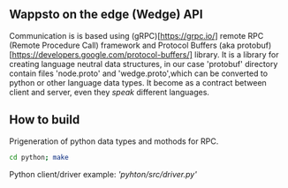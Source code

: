 ## Wappsto on the edge (Wedge) API

Communication is is based using (gRPC)[https://grpc.io/] remote RPC (Remote Procedure Call) framework and Protocol Buffers (aka protobuf)[https://developers.google.com/protocol-buffers/] library. It is a library for creating language neutral data structures, in our case 'protobuf' directory contain files 'node.proto' and 'wedge.proto',which can be converted to python or other language data types. It become as a contract between client and server, even they _speak_ different languages. 

## How to build

Prigeneration of python data types and mothods for RPC.

```bash
cd python; make
```

Python client/driver example: _'pyhton/src/driver.py'_

